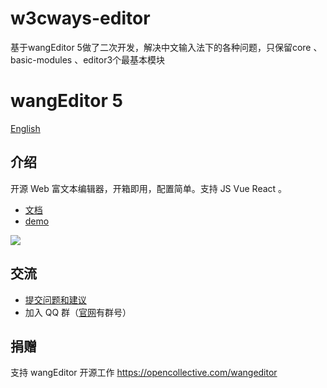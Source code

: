 # w3cways-editor

基于wangEditor 5做了二次开发，解决中文输入法下的各种问题，只保留core 、 basic-modules 、editor3个最基本模块
# wangEditor 5

[English](./README-en.md)

## 介绍

开源 Web 富文本编辑器，开箱即用，配置简单。支持 JS Vue React 。

- [文档](https://www.wangeditor.com/)
- [demo](https://www.wangeditor.com/demo/)

![](./docs/images/editor.png)

## 交流

- [提交问题和建议](https://github.com/wangeditor-team/wangEditor/issues)
- 加入 QQ 群（[官网](https://www.wangeditor.com/)有群号）

## 捐赠

支持 wangEditor 开源工作 https://opencollective.com/wangeditor
